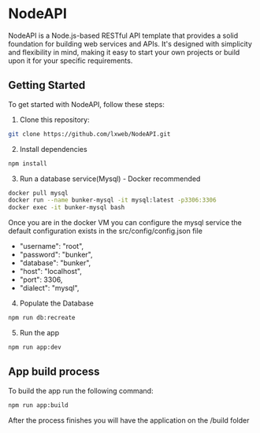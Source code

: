 # NodeAPI

NodeAPI is a Node.js-based RESTful API template that provides a solid foundation for building web services and APIs. It's designed with simplicity and flexibility in mind, making it easy to start your own projects or build upon it for your specific requirements.

## Getting Started

To get started with NodeAPI, follow these steps:

1. Clone this repository:

```bash
git clone https://github.com/lxweb/NodeAPI.git
```

2. Install dependencies
```bash
npm install
```

3. Run a database service(Mysql) - Docker recommended
```bash
docker pull mysql
docker run --name bunker-mysql -it mysql:latest -p3306:3306
docker exec -it bunker-mysql bash
```

Once you are in the docker VM you can configure the mysql service
the default configuration exists in the src/config/config.json file

- "username": "root",
- "password": "bunker",
- "database": "bunker",
- "host": "localhost",
- "port": 3306,
- "dialect": "mysql",

4. Populate the Database
```bash
npm run db:recreate
```

5. Run the app

```bash
npm run app:dev
```

## App build process

To build the app run the following command:
```bash
npm run app:build
```

After the process finishes you will have the application on the /build folder
